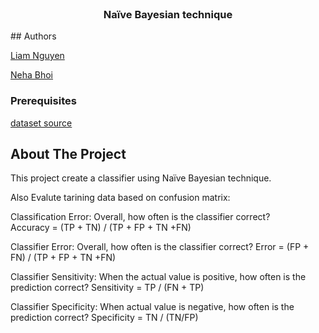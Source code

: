 <br />
<p align="center">

  <h3 align="center">Naïve Bayesian technique</h3>

</p>
## Authors

[Liam Nguyen](https://github.com/liam-nguyen)

[Neha Bhoi](https://github.com/Nehabhoi)

### Prerequisites
[dataset source](https://www.kaggle.com/uciml/pima-indians-diabetes-database )


## About The Project

This project create a classifier using Naïve Bayesian technique.

Also Evalute tarining data based on confusion matrix:

Classification Error: Overall, how often is the classifier correct?  
Accuracy = (TP + TN) / (TP + FP + TN +FN) 

Classifier Error: Overall, how often is the classifier correct? 
Error = (FP + FN) / (TP + FP + TN +FN) 

Classifier Sensitivity: When the actual value is positive, how often is the prediction correct? 
Sensitivity = TP / (FN + TP) 

Classifier Specificity: When actual value is negative, how often is the prediction correct? 
Specificity = TN / (TN/FP) 